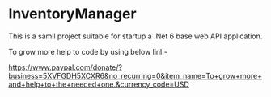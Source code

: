 # InventoryManager

This is a samll project suitable for startup a .Net 6 base web API application.

To grow more help to code by using below linl:-



https://www.paypal.com/donate/?business=5XVFGDH5XCXR6&no_recurring=0&item_name=To+grow+more+and+help+to+the+needed+one.&currency_code=USD
